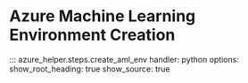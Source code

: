 # Azure Machine Learning Environment Creation

::: azure_helper.steps.create_aml_env
    handler: python
    options:
      show_root_heading: true
      show_source: true